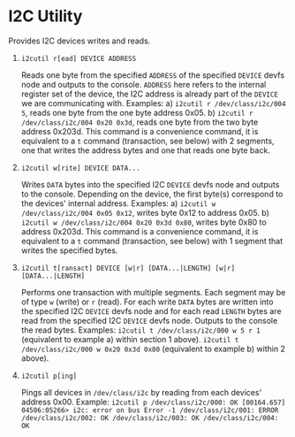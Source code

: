 I2C Utility
===========

Provides I2C devices writes and reads.

1. `i2cutil r[ead] DEVICE ADDRESS`

   Reads one byte from the specified `ADDRESS` of the specified `DEVICE` devfs node and
   outputs to the console. `ADDRESS` here refers to the internal register set of the device, the
   I2C address is already part of the `DEVICE` we are communicating with. Examples:
   a) `i2cutil r /dev/class/i2c/004 5`, reads one byte from the one byte address 0x05.
   b) `i2cutil r /dev/class/i2c/004 0x20 0x3d`, reads one byte from the two byte address 0x203d.
   This command is a convenience command, it is equivalent to a `t` command (transaction, see
   below) with 2 segments, one that writes the address bytes and one that reads one byte back.

2. `i2cutil w[rite] DEVICE DATA...`

   Writes `DATA` bytes into the specified I2C `DEVICE` devfs node and outputs to the console.
   Depending on the device, the first byte(s) correspond to the devices' internal address. Examples:
   a) `i2cutil w /dev/class/i2c/004 0x05 0x12`, writes byte 0x12 to address 0x05.
   b) `i2cutil w /dev/class/i2c/004 0x20 0x3d 0x80`, writes byte 0x80 to address 0x203d.
   This command is a convenience command, it is equivalent to a `t` command (transaction, see
   below) with 1 segment that writes the specified bytes.

3. `i2cutil t[ransact] DEVICE [w|r] [DATA...|LENGTH] [w|r] [DATA...|LENGTH]`

   Performs one transaction with multiple segments. Each segment may be of type `w` (write) or `r`
   (read). For each write `DATA` bytes are written into the specified I2C `DEVICE` devfs node and
   for each read `LENGTH` bytes are read from the specified I2C `DEVICE` devfs node.
   Outputs to the console the read bytes.
   Examples:
   `i2cutil t /dev/class/i2c/000 w 5 r 1` (equivalent to example a) within section 1 above).
   `i2cutil t /dev/class/i2c/000 w 0x20 0x3d 0x80` (equivalent to example b) within 2 above).

4. `i2cutil p[ing]`

   Pings all devices in `/dev/class/i2c` by reading from each devices' address 0x00. Example:
   `i2cutil p
    /dev/class/i2c/000: OK
    [00164.657] 04506:05266> i2c: error on bus
    Error -1
    /dev/class/i2c/001: ERROR
    /dev/class/i2c/002: OK
    /dev/class/i2c/003: OK
    /dev/class/i2c/004: OK`

